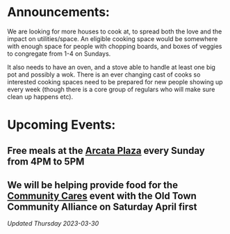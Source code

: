 # Announcements: 
We are looking for more houses to cook at, to spread both the love and the impact on utilities/space. An eligible cooking space would be somewhere with enough space for people with chopping boards, and boxes of veggies to congregate from 1-4 on Sundays. 

It also needs to have an oven, and a stove able to handle at least one big pot and possibly a wok. There is an ever changing cast of cooks so interested cooking spaces need to be prepared for new people showing up every week (though there is a core group of regulars who will make sure clean up happens etc).

# Upcoming Events: 
## Free meals at the [Arcata Plaza](https://www.google.com/maps/place/Arcata+Plaza/@40.8685473,-124.0886259,17z/data=!3m1!4b1!4m6!3m5!1s0x54d1570f71afcedf:0xdf0d7f456c156cfe!8m2!3d40.8685473!4d-124.0864372!16s%2Fg%2F11c5t29lq4) every Sunday from 4PM to 5PM

## We will be helping provide food for the [Community Cares](https://www.instagram.com/reel/CqUva1zPRMS/?hl=en) event with the Old Town Community Alliance on Saturday April first

*Updated Thursday 2023-03-30*